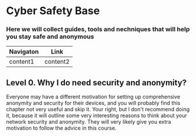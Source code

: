# Cyber Safety Base

### Here we will collect guides, tools and nechniques that will help you stay safe and anonymous 

Navigaton | Link
----------- | -----------
content1 | content2

## Level 0. Why I do need security and anonymity?

Everyone may have a different motivation for setting up comprehensive anonymity and security for their devices, and you will probably find this chapter not very useful and skip it. Your right, but I don't recommend doing it, because it will outline some very interesting reasons to think about your network security and anonymity. They will very likely give you extra motivation to follow the advice in this course.
